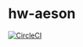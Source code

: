 # hw-aeson

[![CircleCI](https://circleci.com/gh/haskell-works/hw-aeson.svg?style=svg)](https://circleci.com/gh/haskell-works/hw-aeson)